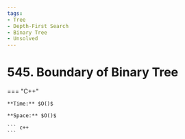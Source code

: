 ```yaml
---
tags:
- Tree
- Depth-First Search
- Binary Tree
- Unsolved
---
```



# 545. Boundary of Binary Tree

=== "C++"

    **Time:** $O()$

    **Space:** $O()$

    ``` c++
    ```